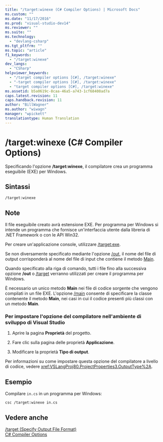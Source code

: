 ```yaml
---
title: "/target:winexe (C# Compiler Options) | Microsoft Docs"
ms.custom: ""
ms.date: "11/17/2016"
ms.prod: "visual-studio-dev14"
ms.reviewer: ""
ms.suite: ""
ms.technology: 
  - "devlang-csharp"
ms.tgt_pltfrm: ""
ms.topic: "article"
f1_keywords: 
  - "/target:winexe"
dev_langs: 
  - "CSharp"
helpviewer_keywords: 
  - "/target compiler options [C#], /target:winexe"
  - "-target compiler options [C#], /target:winexe"
  - "target compiler options [C#], /target:winexe"
ms.assetid: b5a0619c-8caa-46a5-a743-1cf68408ad7a
caps.latest.revision: 11
caps.handback.revision: 11
author: "BillWagner"
ms.author: "wiwagn"
manager: "wpickett"
translationtype: Human Translation
---
```

# /target:winexe (C# Compiler Options)
Specificando l'opzione **\/target:winexe**, il compilatore crea un programma eseguibile \(EXE\) per Windows.  
  
## Sintassi  
  
```  
/target:winexe  
```  
  
## Note  
 Il file eseguibile creato avrà estensione EXE.  Per programma per Windows si intende un programma che fornisce un'interfaccia utente dalla libreria di .NET Framework o con le API Win32.  
  
 Per creare un'applicazione console, utilizzare [\/target:exe](../../../csharp/language-reference/compiler-options/target-exe-compiler-option.md).  
  
 Se non diversamente specificato mediante l'opzione [\/out](../../../csharp/language-reference/compiler-options/out-compiler-option.md), il nome del file di output corrisponderà al nome del file di input che contiene il metodo [Main](../../../csharp/programming-guide/main-and-command-args/main-and-command-line-arguments.md).  
  
 Quando specificato alla riga di comando, tutti i file fino alla successiva opzione **\/out** o [\/target](../../../csharp/language-reference/compiler-options/target-compiler-option.md) verranno utilizzati per creare il programma per Windows.  
  
 È necessario un unico metodo **Main** nei file di codice sorgente che vengono compilati in un file EXE.  L'opzione [\/main](../../../csharp/language-reference/compiler-options/main-compiler-option.md) consente di specificare la classe contenente il metodo **Main**, nei casi in cui il codice presenti più classi con un metodo **Main**.  
  
### Per impostare l'opzione del compilatore nell'ambiente di sviluppo di Visual Studio  
  
1.  Aprire la pagina **Proprietà** del progetto.  
  
2.  Fare clic sulla pagina delle proprietà **Applicazione**.  
  
3.  Modificare la proprietà **Tipo di output**.  
  
 Per informazioni su come impostare questa opzione del compilatore a livello di codice, vedere <xref:VSLangProj80.ProjectProperties3.OutputType%2A>.  
  
## Esempio  
 Compilare `in.cs` in un programma per Windows:  
  
```  
csc /target:winexe in.cs  
```  
  
## Vedere anche  
 [\/target \(Specify Output File Format\)](../../../csharp/language-reference/compiler-options/target-compiler-option.md)   
 [C\# Compiler Options](../../../csharp/language-reference/compiler-options/index.md)
